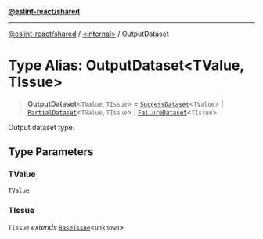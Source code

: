 [**@eslint-react/shared**](../../README.md)

***

[@eslint-react/shared](../../README.md) / [\<internal\>](../README.md) / OutputDataset

# Type Alias: OutputDataset\<TValue, TIssue\>

> **OutputDataset**\<`TValue`, `TIssue`\> = [`SuccessDataset`](../interfaces/SuccessDataset.md)\<`TValue`\> \| [`PartialDataset`](../interfaces/PartialDataset.md)\<`TValue`, `TIssue`\> \| [`FailureDataset`](../interfaces/FailureDataset.md)\<`TIssue`\>

Output dataset type.

## Type Parameters

### TValue

`TValue`

### TIssue

`TIssue` *extends* [`BaseIssue`](../interfaces/BaseIssue.md)\<`unknown`\>

